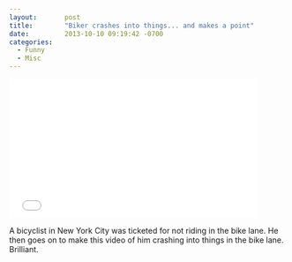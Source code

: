 ```yaml
---
layout:       post
title:        "Biker crashes into things... and makes a point"
date:         2013-10-10 09:19:42 -0700
categories:
  - Funny
  - Misc
---
```


<iframe class="embedly-embed" src="//cdn.embedly.com/widgets/media.html?src=https%3A%2F%2Fwww.youtube.com%2Fembed%2FbzE-IMaegzQ%3Ffeature%3Doembed&url=https%3A%2F%2Fwww.youtube.com%2Fwatch%3Fv%3DbzE-IMaegzQ&image=https%3A%2F%2Fi.ytimg.com%2Fvi%2FbzE-IMaegzQ%2Fhqdefault.jpg&key=d815972c91e546edb5d2d02e509f8b1c&type=text%2Fhtml&schema=youtube" width="450" height="253" scrolling="no" frameborder="0" allowfullscreen></iframe>

A bicyclist in New York City was ticketed for not riding in the bike lane. He then goes on to make this video of him crashing into things in the bike lane. Brilliant. ﻿ 

